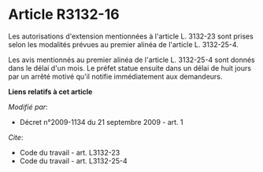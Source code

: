 # Article R3132-16

Les autorisations d'extension mentionnées à l'article L. 3132-23 sont prises selon les modalités prévues au premier alinéa de
l'article L. 3132-25-4. 

Les avis mentionnés au premier alinéa de l'article L. 3132-25-4 sont donnés dans le délai d'un mois. Le préfet statue ensuite
dans un délai de huit jours par un arrêté motivé qu'il notifie immédiatement aux demandeurs.

**Liens relatifs à cet article**

_Modifié par_:

  - Décret n°2009-1134 du 21 septembre 2009 - art. 1

_Cite_:

  - Code du travail - art. L3132-23
  - Code du travail - art. L3132-25-4
